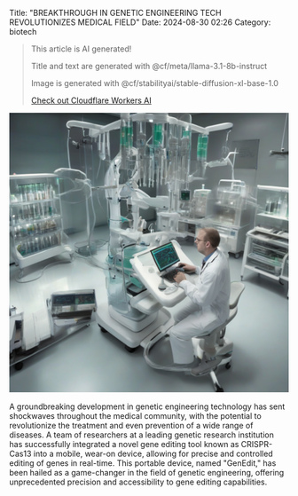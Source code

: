 Title: "BREAKTHROUGH IN GENETIC ENGINEERING TECH REVOLUTIONIZES MEDICAL FIELD"
Date: 2024-08-30 02:26
Category: biotech

> This article is AI generated!
> 
> Title and text are generated with @cf/meta/llama-3.1-8b-instruct
> 
> Image is generated with @cf/stabilityai/stable-diffusion-xl-base-1.0
> 
> [Check out Cloudflare Workers AI](https://developers.cloudflare.com/workers-ai/models/)


![Alt Text](images/2024-08-30-breakthrough-in-genetic-engineering-tech-revolutionizes-medical-field.png)

A groundbreaking development in genetic engineering technology has sent shockwaves throughout the medical community, with the potential to revolutionize the treatment and even prevention of a wide range of diseases. A team of researchers at a leading genetic research institution has successfully integrated a novel gene editing tool known as CRISPR-Cas13 into a mobile, wear-on device, allowing for precise and controlled editing of genes in real-time. This portable device, named "GenEdit," has been hailed as a game-changer in the field of genetic engineering, offering unprecedented precision and accessibility to gene editing capabilities.
